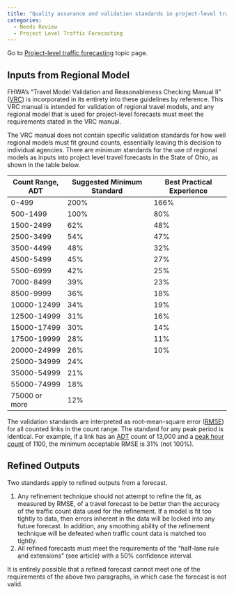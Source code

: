 ```yaml
---
title: "Quality assurance and validation standards in project-level traffic forecasting"
categories:
  - Needs Review
  - Project Level Traffic Forecasting
---
```


Go to [Project-level traffic forecasting](Project_level_traffic_forecasting) topic page.

Inputs from Regional Model
--------------------------

FHWA’s “Travel Model Validation and Reasonableness Checking Manual II” ([VRC](Model_Validation_and_Reasonableness_Checking)) is incorporated in its entirety into these guidelines by reference. This VRC manual is intended for validation of regional travel models, and any regional model that is used for project-level forecasts must meet the requirements stated in the VRC manual.

The VRC manual does not contain specific validation standards for how well regional models must fit ground counts, essentially leaving this decision to individual agencies. There are minimum standards for the use of regional models as inputs into project level travel forecasts in the State of Ohio, as shown in the table below.

| Count Range, ADT | Suggested Minimum Standard | Best Practical Experience |
|------------------|----------------------------|---------------------------|
| 0-499            | 200%                       | 166%                      |
| 500-1499         | 100%                       | 80%                       |
| 1500-2499        | 62%                        | 48%                       |
| 2500-3499        | 54%                        | 47%                       |
| 3500-4499        | 48%                        | 32%                       |
| 4500-5499        | 45%                        | 27%                       |
| 5500-6999        | 42%                        | 25%                       |
| 7000-8499        | 39%                        | 23%                       |
| 8500-9999        | 36%                        | 18%                       |
| 10000-12499      | 34%                        | 19%                       |
| 12500-14999      | 31%                        | 16%                       |
| 15000-17499      | 30%                        | 14%                       |
| 17500-19999      | 28%                        | 11%                       |
| 20000-24999      | 26%                        | 10%                       |
| 25000-34999      | 24%                        |                           |
| 35000-54999      | 21%                        |                           |
| 55000-74999      | 18%                        |                           |
| 75000 or more    | 12%                        |                           |

The validation standards are interpreted as root-mean-square error ([RMSE](https://en.wikipedia.org/wiki/Root-mean-square_deviation)) for all counted links in the count range. The standard for any peak period is identical. For example, if a link has an [ADT](Average_Daily_Traffic) count of 13,000 and a [peak hour count](Design_Hourly_Volume) of 1100, the minimum acceptable RMSE is 31% (not 100%).

Refined Outputs
---------------

Two standards apply to refined outputs from a forecast.

1.  Any refinement technique should not attempt to refine the fit, as measured by RMSE, of a travel forecast to be better than the accuracy of the traffic count data used for the refinement. If a model is fit too tightly to data, then errors inherent in the data will be locked into any future forecast. In addition, any smoothing ability of the refinement technique will be defeated when traffic count data is matched too tightly.
2.  All refined forecasts must meet the requirements of the “half-lane rule and extensions” (see article) with a 50% confidence interval.

It is entirely possible that a refined forecast cannot meet one of the requirements of the above two paragraphs, in which case the forecast is not valid.

